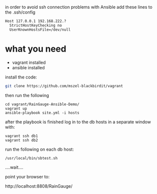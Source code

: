 

in order to avoid ssh connection problems with Ansible add these lines to the .ssh/config

```
Host 127.0.0.1 192.168.222.?
  StrictHostKeyChecking no
  UserKnownHostsFile=/dev/null
```

what you need
==============
  - vagrant installed
  - ansible installed

install the code:
```bash
git clone https://github.com/mszel-blackbirdit/vagrant
```

then run the following 
```
cd vagrant/RainGauge-Ansible-Demo/
vagrant up
ansible-playbook site.yml -i hosts
````
after the playbook is finished log in to the db hosts in a separate window with:
```
vagrant ssh db1
vagrant ssh db2
```
run the following on each db host:
```
/usr/local/bin/sbtest.sh
```
....wait....

point your browser to:

http://localhost:8808/RainGauge/


